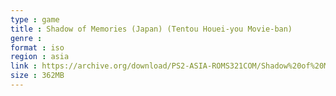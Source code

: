 ```yaml
---
type : game
title : Shadow of Memories (Japan) (Tentou Houei-you Movie-ban)
genre : 
format : iso
region : asia
link : https://archive.org/download/PS2-ASIA-ROMS321COM/Shadow%20of%20Memories%20%28Japan%29%20%28Tentou%20Houei-you%20Movie-ban%29.7z
size : 362MB
---
```

